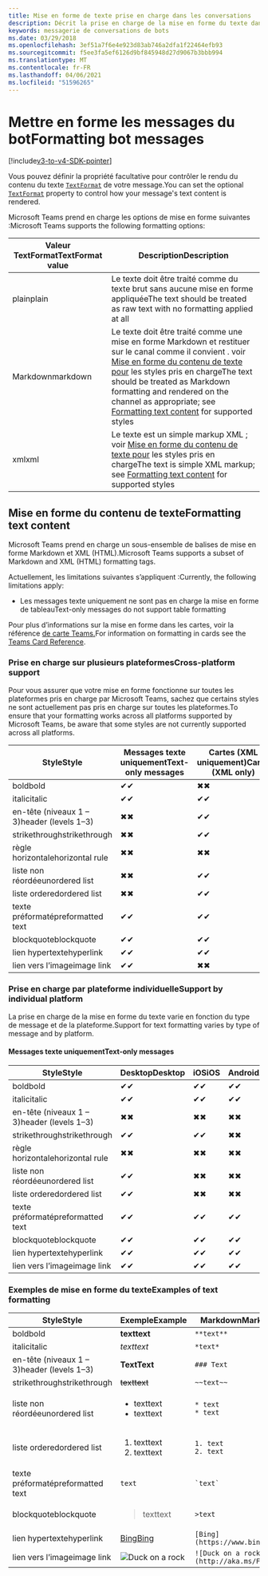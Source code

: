 ```yaml
---
title: Mise en forme de texte prise en charge dans les conversations
description: Décrit la prise en charge de la mise en forme du texte dans les conversations de bot
keywords: messagerie de conversations de bots
ms.date: 03/29/2018
ms.openlocfilehash: 3ef51a7f6e4e923d83ab746a2dfa1f22464efb93
ms.sourcegitcommit: f5ee3fa5ef6126d9bf845948d27d9067b3bbb994
ms.translationtype: MT
ms.contentlocale: fr-FR
ms.lasthandoff: 04/06/2021
ms.locfileid: "51596265"
---
```

# <a name="formatting-bot-messages"></a><span data-ttu-id="1a14f-104">Mettre en forme les messages du bot</span><span class="sxs-lookup"><span data-stu-id="1a14f-104">Formatting bot messages</span></span>

[!include[v3-to-v4-SDK-pointer](~/includes/v3-to-v4-pointer-bots.md)]

<span data-ttu-id="1a14f-105">Vous pouvez définir la propriété facultative pour contrôler le rendu du contenu du texte [`TextFormat`](https://docs.microsoft.com/bot-framework/dotnet/bot-builder-dotnet-create-messages#customizing-a-message) de votre message.</span><span class="sxs-lookup"><span data-stu-id="1a14f-105">You can set the optional [`TextFormat`](https://docs.microsoft.com/bot-framework/dotnet/bot-builder-dotnet-create-messages#customizing-a-message) property to control how your message's text content is rendered.</span></span>

<span data-ttu-id="1a14f-106">Microsoft Teams prend en charge les options de mise en forme suivantes :</span><span class="sxs-lookup"><span data-stu-id="1a14f-106">Microsoft Teams supports the following formatting options:</span></span>

| <span data-ttu-id="1a14f-107">Valeur TextFormat</span><span class="sxs-lookup"><span data-stu-id="1a14f-107">TextFormat value</span></span> | <span data-ttu-id="1a14f-108">Description</span><span class="sxs-lookup"><span data-stu-id="1a14f-108">Description</span></span> |
| --- | --- |
| <span data-ttu-id="1a14f-109">plain</span><span class="sxs-lookup"><span data-stu-id="1a14f-109">plain</span></span> | <span data-ttu-id="1a14f-110">Le texte doit être traité comme du texte brut sans aucune mise en forme appliquée</span><span class="sxs-lookup"><span data-stu-id="1a14f-110">The text should be treated as raw text with no formatting applied at all</span></span> |
| <span data-ttu-id="1a14f-111">Markdown</span><span class="sxs-lookup"><span data-stu-id="1a14f-111">markdown</span></span> | <span data-ttu-id="1a14f-112">Le texte doit être traité comme une mise en forme Markdown et restituer sur le canal comme il convient . voir [Mise en forme du contenu de texte pour](#formatting-text-content) les styles pris en charge</span><span class="sxs-lookup"><span data-stu-id="1a14f-112">The text should be treated as Markdown formatting and rendered on the channel as appropriate; see [Formatting text content](#formatting-text-content) for supported styles</span></span> |
| <span data-ttu-id="1a14f-113">xml</span><span class="sxs-lookup"><span data-stu-id="1a14f-113">xml</span></span> | <span data-ttu-id="1a14f-114">Le texte est un simple markup XML ; voir [Mise en forme du contenu de texte pour](#formatting-text-content) les styles pris en charge</span><span class="sxs-lookup"><span data-stu-id="1a14f-114">The text is simple XML markup; see [Formatting text content](#formatting-text-content) for supported styles</span></span> |

## <a name="formatting-text-content"></a><span data-ttu-id="1a14f-115">Mise en forme du contenu de texte</span><span class="sxs-lookup"><span data-stu-id="1a14f-115">Formatting text content</span></span>

<span data-ttu-id="1a14f-116">Microsoft Teams prend en charge un sous-ensemble de balises de mise en forme Markdown et XML (HTML).</span><span class="sxs-lookup"><span data-stu-id="1a14f-116">Microsoft Teams supports a subset of Markdown and XML (HTML) formatting tags.</span></span>

<span data-ttu-id="1a14f-117">Actuellement, les limitations suivantes s’appliquent :</span><span class="sxs-lookup"><span data-stu-id="1a14f-117">Currently, the following limitations apply:</span></span>

* <span data-ttu-id="1a14f-118">Les messages texte uniquement ne sont pas en charge la mise en forme de tableau</span><span class="sxs-lookup"><span data-stu-id="1a14f-118">Text-only messages do not support table formatting</span></span>

<span data-ttu-id="1a14f-119">Pour plus d’informations sur la mise en forme dans les cartes, voir la référence [de carte Teams.](~/task-modules-and-cards/cards/cards-reference.md)</span><span class="sxs-lookup"><span data-stu-id="1a14f-119">For information on formatting in cards see the [Teams Card Reference](~/task-modules-and-cards/cards/cards-reference.md).</span></span>

### <a name="cross-platform-support"></a><span data-ttu-id="1a14f-120">Prise en charge sur plusieurs plateformes</span><span class="sxs-lookup"><span data-stu-id="1a14f-120">Cross-platform support</span></span>

<span data-ttu-id="1a14f-121">Pour vous assurer que votre mise en forme fonctionne sur toutes les plateformes pris en charge par Microsoft Teams, sachez que certains styles ne sont actuellement pas pris en charge sur toutes les plateformes.</span><span class="sxs-lookup"><span data-stu-id="1a14f-121">To ensure that your formatting works across all platforms supported by Microsoft Teams, be aware that some styles are not currently supported across all platforms.</span></span>

| <span data-ttu-id="1a14f-122">Style</span><span class="sxs-lookup"><span data-stu-id="1a14f-122">Style</span></span>                     | <span data-ttu-id="1a14f-123">Messages texte uniquement</span><span class="sxs-lookup"><span data-stu-id="1a14f-123">Text-only messages</span></span> | <span data-ttu-id="1a14f-124">Cartes (XML uniquement)</span><span class="sxs-lookup"><span data-stu-id="1a14f-124">Cards (XML only)</span></span> |
|---------------------------|--------------------|------------------|
| <span data-ttu-id="1a14f-125">bold</span><span class="sxs-lookup"><span data-stu-id="1a14f-125">bold</span></span>                      | <span data-ttu-id="1a14f-126">✔</span><span class="sxs-lookup"><span data-stu-id="1a14f-126">✔</span></span>                  | <span data-ttu-id="1a14f-127">✖</span><span class="sxs-lookup"><span data-stu-id="1a14f-127">✖</span></span>                |
| <span data-ttu-id="1a14f-128">italic</span><span class="sxs-lookup"><span data-stu-id="1a14f-128">italic</span></span>                    | <span data-ttu-id="1a14f-129">✔</span><span class="sxs-lookup"><span data-stu-id="1a14f-129">✔</span></span>                  | <span data-ttu-id="1a14f-130">✔</span><span class="sxs-lookup"><span data-stu-id="1a14f-130">✔</span></span>                |
| <span data-ttu-id="1a14f-131">en-tête (niveaux 1 &ndash; 3)</span><span class="sxs-lookup"><span data-stu-id="1a14f-131">header (levels 1&ndash;3)</span></span> | <span data-ttu-id="1a14f-132">✖</span><span class="sxs-lookup"><span data-stu-id="1a14f-132">✖</span></span>                  | <span data-ttu-id="1a14f-133">✔</span><span class="sxs-lookup"><span data-stu-id="1a14f-133">✔</span></span>                |
| <span data-ttu-id="1a14f-134">strikethrough</span><span class="sxs-lookup"><span data-stu-id="1a14f-134">strikethrough</span></span>             | <span data-ttu-id="1a14f-135">✖</span><span class="sxs-lookup"><span data-stu-id="1a14f-135">✖</span></span>                  | <span data-ttu-id="1a14f-136">✔</span><span class="sxs-lookup"><span data-stu-id="1a14f-136">✔</span></span>                |
| <span data-ttu-id="1a14f-137">règle horizontale</span><span class="sxs-lookup"><span data-stu-id="1a14f-137">horizontal rule</span></span>           | <span data-ttu-id="1a14f-138">✖</span><span class="sxs-lookup"><span data-stu-id="1a14f-138">✖</span></span>                  | <span data-ttu-id="1a14f-139">✖</span><span class="sxs-lookup"><span data-stu-id="1a14f-139">✖</span></span>                |
| <span data-ttu-id="1a14f-140">liste non réordée</span><span class="sxs-lookup"><span data-stu-id="1a14f-140">unordered list</span></span>            | <span data-ttu-id="1a14f-141">✖</span><span class="sxs-lookup"><span data-stu-id="1a14f-141">✖</span></span>                  | <span data-ttu-id="1a14f-142">✔</span><span class="sxs-lookup"><span data-stu-id="1a14f-142">✔</span></span>                |
| <span data-ttu-id="1a14f-143">liste ordered</span><span class="sxs-lookup"><span data-stu-id="1a14f-143">ordered list</span></span>              | <span data-ttu-id="1a14f-144">✖</span><span class="sxs-lookup"><span data-stu-id="1a14f-144">✖</span></span>                  | <span data-ttu-id="1a14f-145">✔</span><span class="sxs-lookup"><span data-stu-id="1a14f-145">✔</span></span>                |
| <span data-ttu-id="1a14f-146">texte préformaté</span><span class="sxs-lookup"><span data-stu-id="1a14f-146">preformatted text</span></span>         | <span data-ttu-id="1a14f-147">✔</span><span class="sxs-lookup"><span data-stu-id="1a14f-147">✔</span></span>                  | <span data-ttu-id="1a14f-148">✔</span><span class="sxs-lookup"><span data-stu-id="1a14f-148">✔</span></span>                |
| <span data-ttu-id="1a14f-149">blockquote</span><span class="sxs-lookup"><span data-stu-id="1a14f-149">blockquote</span></span>                | <span data-ttu-id="1a14f-150">✔</span><span class="sxs-lookup"><span data-stu-id="1a14f-150">✔</span></span>                  | <span data-ttu-id="1a14f-151">✔</span><span class="sxs-lookup"><span data-stu-id="1a14f-151">✔</span></span>                |
| <span data-ttu-id="1a14f-152">lien hypertexte</span><span class="sxs-lookup"><span data-stu-id="1a14f-152">hyperlink</span></span>                 | <span data-ttu-id="1a14f-153">✔</span><span class="sxs-lookup"><span data-stu-id="1a14f-153">✔</span></span>                  | <span data-ttu-id="1a14f-154">✔</span><span class="sxs-lookup"><span data-stu-id="1a14f-154">✔</span></span>                |
| <span data-ttu-id="1a14f-155">lien vers l’image</span><span class="sxs-lookup"><span data-stu-id="1a14f-155">image link</span></span>                | <span data-ttu-id="1a14f-156">✔</span><span class="sxs-lookup"><span data-stu-id="1a14f-156">✔</span></span>                  | <span data-ttu-id="1a14f-157">✖</span><span class="sxs-lookup"><span data-stu-id="1a14f-157">✖</span></span>                |

### <a name="support-by-individual-platform"></a><span data-ttu-id="1a14f-158">Prise en charge par plateforme individuelle</span><span class="sxs-lookup"><span data-stu-id="1a14f-158">Support by individual platform</span></span>

<span data-ttu-id="1a14f-159">La prise en charge de la mise en forme du texte varie en fonction du type de message et de la plateforme.</span><span class="sxs-lookup"><span data-stu-id="1a14f-159">Support for text formatting varies by type of message and by platform.</span></span>

#### <a name="text-only-messages"></a><span data-ttu-id="1a14f-160">Messages texte uniquement</span><span class="sxs-lookup"><span data-stu-id="1a14f-160">Text-only messages</span></span>

| <span data-ttu-id="1a14f-161">Style</span><span class="sxs-lookup"><span data-stu-id="1a14f-161">Style</span></span>                     | <span data-ttu-id="1a14f-162">Desktop</span><span class="sxs-lookup"><span data-stu-id="1a14f-162">Desktop</span></span> | <span data-ttu-id="1a14f-163">iOS</span><span class="sxs-lookup"><span data-stu-id="1a14f-163">iOS</span></span> | <span data-ttu-id="1a14f-164">Android</span><span class="sxs-lookup"><span data-stu-id="1a14f-164">Android</span></span> |
|---------------------------|---------|-----|---------|
| <span data-ttu-id="1a14f-165">bold</span><span class="sxs-lookup"><span data-stu-id="1a14f-165">bold</span></span>                      | <span data-ttu-id="1a14f-166">✔</span><span class="sxs-lookup"><span data-stu-id="1a14f-166">✔</span></span>       | <span data-ttu-id="1a14f-167">✔</span><span class="sxs-lookup"><span data-stu-id="1a14f-167">✔</span></span>   | <span data-ttu-id="1a14f-168">✔</span><span class="sxs-lookup"><span data-stu-id="1a14f-168">✔</span></span>       |
| <span data-ttu-id="1a14f-169">italic</span><span class="sxs-lookup"><span data-stu-id="1a14f-169">italic</span></span>                    | <span data-ttu-id="1a14f-170">✔</span><span class="sxs-lookup"><span data-stu-id="1a14f-170">✔</span></span>       | <span data-ttu-id="1a14f-171">✔</span><span class="sxs-lookup"><span data-stu-id="1a14f-171">✔</span></span>   | <span data-ttu-id="1a14f-172">✔</span><span class="sxs-lookup"><span data-stu-id="1a14f-172">✔</span></span>       |
| <span data-ttu-id="1a14f-173">en-tête (niveaux 1 &ndash; 3)</span><span class="sxs-lookup"><span data-stu-id="1a14f-173">header (levels 1&ndash;3)</span></span> | <span data-ttu-id="1a14f-174">✖</span><span class="sxs-lookup"><span data-stu-id="1a14f-174">✖</span></span>       | <span data-ttu-id="1a14f-175">✖</span><span class="sxs-lookup"><span data-stu-id="1a14f-175">✖</span></span>   | <span data-ttu-id="1a14f-176">✖</span><span class="sxs-lookup"><span data-stu-id="1a14f-176">✖</span></span>       |
| <span data-ttu-id="1a14f-177">strikethrough</span><span class="sxs-lookup"><span data-stu-id="1a14f-177">strikethrough</span></span>             | <span data-ttu-id="1a14f-178">✔</span><span class="sxs-lookup"><span data-stu-id="1a14f-178">✔</span></span>       | <span data-ttu-id="1a14f-179">✔</span><span class="sxs-lookup"><span data-stu-id="1a14f-179">✔</span></span>   | <span data-ttu-id="1a14f-180">✖</span><span class="sxs-lookup"><span data-stu-id="1a14f-180">✖</span></span>       |
| <span data-ttu-id="1a14f-181">règle horizontale</span><span class="sxs-lookup"><span data-stu-id="1a14f-181">horizontal rule</span></span>           | <span data-ttu-id="1a14f-182">✖</span><span class="sxs-lookup"><span data-stu-id="1a14f-182">✖</span></span>       | <span data-ttu-id="1a14f-183">✖</span><span class="sxs-lookup"><span data-stu-id="1a14f-183">✖</span></span>   | <span data-ttu-id="1a14f-184">✖</span><span class="sxs-lookup"><span data-stu-id="1a14f-184">✖</span></span>       |
| <span data-ttu-id="1a14f-185">liste non réordée</span><span class="sxs-lookup"><span data-stu-id="1a14f-185">unordered list</span></span>            | <span data-ttu-id="1a14f-186">✔</span><span class="sxs-lookup"><span data-stu-id="1a14f-186">✔</span></span>       | <span data-ttu-id="1a14f-187">✖</span><span class="sxs-lookup"><span data-stu-id="1a14f-187">✖</span></span>   | <span data-ttu-id="1a14f-188">✖</span><span class="sxs-lookup"><span data-stu-id="1a14f-188">✖</span></span>       |
| <span data-ttu-id="1a14f-189">liste ordered</span><span class="sxs-lookup"><span data-stu-id="1a14f-189">ordered list</span></span>              | <span data-ttu-id="1a14f-190">✔</span><span class="sxs-lookup"><span data-stu-id="1a14f-190">✔</span></span>       | <span data-ttu-id="1a14f-191">✖</span><span class="sxs-lookup"><span data-stu-id="1a14f-191">✖</span></span>   | <span data-ttu-id="1a14f-192">✖</span><span class="sxs-lookup"><span data-stu-id="1a14f-192">✖</span></span>       |
| <span data-ttu-id="1a14f-193">texte préformaté</span><span class="sxs-lookup"><span data-stu-id="1a14f-193">preformatted text</span></span>         | <span data-ttu-id="1a14f-194">✔</span><span class="sxs-lookup"><span data-stu-id="1a14f-194">✔</span></span>       | <span data-ttu-id="1a14f-195">✔</span><span class="sxs-lookup"><span data-stu-id="1a14f-195">✔</span></span>   | <span data-ttu-id="1a14f-196">✔</span><span class="sxs-lookup"><span data-stu-id="1a14f-196">✔</span></span>       |
| <span data-ttu-id="1a14f-197">blockquote</span><span class="sxs-lookup"><span data-stu-id="1a14f-197">blockquote</span></span>                | <span data-ttu-id="1a14f-198">✔</span><span class="sxs-lookup"><span data-stu-id="1a14f-198">✔</span></span>       | <span data-ttu-id="1a14f-199">✔</span><span class="sxs-lookup"><span data-stu-id="1a14f-199">✔</span></span>   | <span data-ttu-id="1a14f-200">✔</span><span class="sxs-lookup"><span data-stu-id="1a14f-200">✔</span></span>       |
| <span data-ttu-id="1a14f-201">lien hypertexte</span><span class="sxs-lookup"><span data-stu-id="1a14f-201">hyperlink</span></span>                 | <span data-ttu-id="1a14f-202">✔</span><span class="sxs-lookup"><span data-stu-id="1a14f-202">✔</span></span>       | <span data-ttu-id="1a14f-203">✔</span><span class="sxs-lookup"><span data-stu-id="1a14f-203">✔</span></span>   | <span data-ttu-id="1a14f-204">✔</span><span class="sxs-lookup"><span data-stu-id="1a14f-204">✔</span></span>       |
| <span data-ttu-id="1a14f-205">lien vers l’image</span><span class="sxs-lookup"><span data-stu-id="1a14f-205">image link</span></span>                | <span data-ttu-id="1a14f-206">✔</span><span class="sxs-lookup"><span data-stu-id="1a14f-206">✔</span></span>       | <span data-ttu-id="1a14f-207">✔</span><span class="sxs-lookup"><span data-stu-id="1a14f-207">✔</span></span>   | <span data-ttu-id="1a14f-208">✔</span><span class="sxs-lookup"><span data-stu-id="1a14f-208">✔</span></span>       |

### <a name="examples-of-text-formatting"></a><span data-ttu-id="1a14f-209">Exemples de mise en forme du texte</span><span class="sxs-lookup"><span data-stu-id="1a14f-209">Examples of text formatting</span></span>

| <span data-ttu-id="1a14f-210">Style</span><span class="sxs-lookup"><span data-stu-id="1a14f-210">Style</span></span> | <span data-ttu-id="1a14f-211">Exemple</span><span class="sxs-lookup"><span data-stu-id="1a14f-211">Example</span></span> | <span data-ttu-id="1a14f-212">Markdown</span><span class="sxs-lookup"><span data-stu-id="1a14f-212">Markdown</span></span> | <span data-ttu-id="1a14f-213">XML (HTML)</span><span class="sxs-lookup"><span data-stu-id="1a14f-213">XML (HTML)</span></span> |
| --- | --- | --- | --- |
| <span data-ttu-id="1a14f-214">bold</span><span class="sxs-lookup"><span data-stu-id="1a14f-214">bold</span></span> | <span data-ttu-id="1a14f-215">**text**</span><span class="sxs-lookup"><span data-stu-id="1a14f-215">**text**</span></span> | `**text**` | `<strong>text</strong>` |
| <span data-ttu-id="1a14f-216">italic</span><span class="sxs-lookup"><span data-stu-id="1a14f-216">italic</span></span> | <span data-ttu-id="1a14f-217">*text*</span><span class="sxs-lookup"><span data-stu-id="1a14f-217">*text*</span></span> | `*text*` | `<em>text</em>` |
| <span data-ttu-id="1a14f-218">en-tête (niveaux 1 &ndash; 3)</span><span class="sxs-lookup"><span data-stu-id="1a14f-218">header (levels 1&ndash;3)</span></span> | <span data-ttu-id="1a14f-219">**Text**</span><span class="sxs-lookup"><span data-stu-id="1a14f-219">**Text**</span></span> | `### Text` | `<h3>Text</h3>` |
| <span data-ttu-id="1a14f-220">strikethrough</span><span class="sxs-lookup"><span data-stu-id="1a14f-220">strikethrough</span></span> | <span data-ttu-id="1a14f-221">~~text~~</span><span class="sxs-lookup"><span data-stu-id="1a14f-221">~~text~~</span></span> | `~~text~~` | `<strike>text</strike>` |
| <span data-ttu-id="1a14f-222">liste non réordée</span><span class="sxs-lookup"><span data-stu-id="1a14f-222">unordered list</span></span> | <ul><li><span data-ttu-id="1a14f-223">text</span><span class="sxs-lookup"><span data-stu-id="1a14f-223">text</span></span></li><li><span data-ttu-id="1a14f-224">text</span><span class="sxs-lookup"><span data-stu-id="1a14f-224">text</span></span></li></ul> | `* text`<br>`* text` | `<ul><li>text</li><li>text</li></ul>` |
| <span data-ttu-id="1a14f-225">liste ordered</span><span class="sxs-lookup"><span data-stu-id="1a14f-225">ordered list</span></span> | <ol><li><span data-ttu-id="1a14f-226">text</span><span class="sxs-lookup"><span data-stu-id="1a14f-226">text</span></span></li><li><span data-ttu-id="1a14f-227">text</span><span class="sxs-lookup"><span data-stu-id="1a14f-227">text</span></span></li></ol> | `1. text`<br>`2. text` | `<ol><li>text</li><li>text</li></ol>` |
| <span data-ttu-id="1a14f-228">texte préformaté</span><span class="sxs-lookup"><span data-stu-id="1a14f-228">preformatted text</span></span> | `text` | `` `text` `` | `<pre>text</pre>` |
| <span data-ttu-id="1a14f-229">blockquote</span><span class="sxs-lookup"><span data-stu-id="1a14f-229">blockquote</span></span> | <blockquote><span data-ttu-id="1a14f-230">text</span><span class="sxs-lookup"><span data-stu-id="1a14f-230">text</span></span></blockquote> | `>text` | `<blockquote>text</blockquote>` |
| <span data-ttu-id="1a14f-231">lien hypertexte</span><span class="sxs-lookup"><span data-stu-id="1a14f-231">hyperlink</span></span> | [<span data-ttu-id="1a14f-232">Bing</span><span class="sxs-lookup"><span data-stu-id="1a14f-232">Bing</span></span>](https://www.bing.com/) | `[Bing](https://www.bing.com/)` | `<a href="https://www.bing.com/">Bing</a>` |
| <span data-ttu-id="1a14f-233">lien vers l’image</span><span class="sxs-lookup"><span data-stu-id="1a14f-233">image link</span></span> | <img src="https://aka.ms/Fo983c" alt="Duck on a rock"></img> | `![Duck on a rock](http://aka.ms/Fo983c)` | `<img src="http://aka.ms/Fo983c" alt="Duck on a rock"></img>` |
